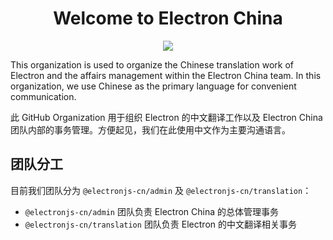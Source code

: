 <h1 align="center">Welcome to Electron China</h1>

<p align="center">
  <a href="https://discord.gg/eZTKXHBKpK">
    <img src="https://img.shields.io/discord/1029220879487467570?label=Discord&logo=discord&color=eee&labelColor=5865f2&logoColor=fff" />
  </a>
</p>

This organization is used to organize the Chinese translation work of Electron and the affairs management within the Electron China team. In this organization, we use Chinese as the primary language for convenient communication.

此 GitHub Organization 用于组织 Electron 的中文翻译工作以及 Electron China 团队内部的事务管理。方便起见，我们在此使用中文作为主要沟通语言。

## 团队分工

目前我们团队分为 `@electronjs-cn/admin` 及 `@electronjs-cn/translation`：

- `@electronjs-cn/admin` 团队负责 Electron China 的总体管理事务
- `@electronjs-cn/translation` 团队负责 Electron 的中文翻译相关事务
